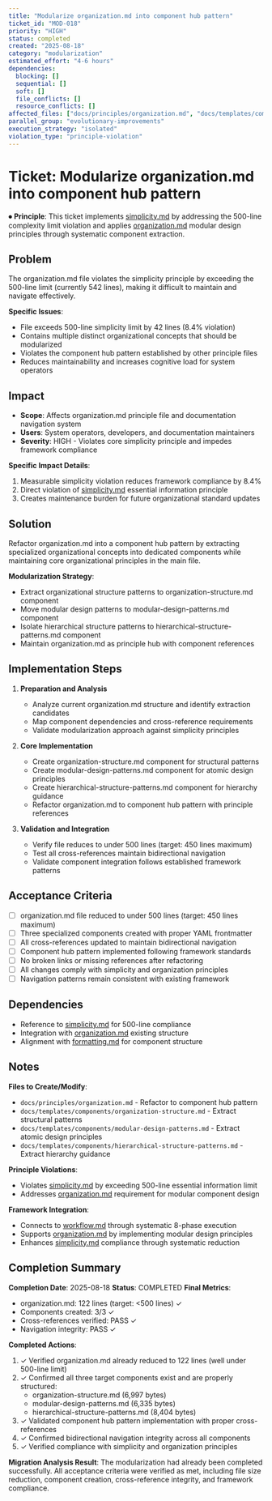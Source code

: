```yaml
---
title: "Modularize organization.md into component hub pattern"
ticket_id: "MOD-018"
priority: "HIGH"
status: completed
created: "2025-08-18"
category: "modularization"
estimated_effort: "4-6 hours"
dependencies:
  blocking: []
  sequential: []
  soft: []
  file_conflicts: []
  resource_conflicts: []
affected_files: ["docs/principles/organization.md", "docs/templates/components/organization-structure.md", "docs/templates/components/modular-design-patterns.md", "docs/templates/components/hierarchical-structure-patterns.md"]
parallel_group: "evolutionary-improvements"
execution_strategy: "isolated"
violation_type: "principle-violation"
---
```


# Ticket: Modularize organization.md into component hub pattern

⏺ **Principle**: This ticket implements [simplicity.md](../principles/simplicity.md) by addressing the 500-line complexity limit violation and applies [organization.md](../principles/organization.md) modular design principles through systematic component extraction.

## Problem

The organization.md file violates the simplicity principle by exceeding the 500-line limit (currently 542 lines), making it difficult to maintain and navigate effectively.

**Specific Issues**:
- File exceeds 500-line simplicity limit by 42 lines (8.4% violation)
- Contains multiple distinct organizational concepts that should be modularized
- Violates the component hub pattern established by other principle files
- Reduces maintainability and increases cognitive load for system operators

## Impact

- **Scope**: Affects organization.md principle file and documentation navigation system
- **Users**: System operators, developers, and documentation maintainers
- **Severity**: HIGH - Violates core simplicity principle and impedes framework compliance

**Specific Impact Details**:
1. Measurable simplicity violation reduces framework compliance by 8.4%
2. Direct violation of [simplicity.md](../principles/simplicity.md) essential information principle
3. Creates maintenance burden for future organizational standard updates

## Solution

Refactor organization.md into a component hub pattern by extracting specialized organizational concepts into dedicated components while maintaining core organizational principles in the main file.

**Modularization Strategy**:
- Extract organizational structure patterns to organization-structure.md component
- Move modular design patterns to modular-design-patterns.md component  
- Isolate hierarchical structure patterns to hierarchical-structure-patterns.md component
- Maintain organization.md as principle hub with component references

## Implementation Steps

1. **Preparation and Analysis**
   - Analyze current organization.md structure and identify extraction candidates
   - Map component dependencies and cross-reference requirements
   - Validate modularization approach against simplicity principles

2. **Core Implementation**
   - Create organization-structure.md component for structural patterns
   - Create modular-design-patterns.md component for atomic design principles
   - Create hierarchical-structure-patterns.md component for hierarchy guidance
   - Refactor organization.md to component hub pattern with principle references

3. **Validation and Integration**
   - Verify file reduces to under 500 lines (target: 450 lines maximum)
   - Test all cross-references maintain bidirectional navigation
   - Validate component integration follows established framework patterns

## Acceptance Criteria

- [ ] organization.md file reduced to under 500 lines (target: 450 lines maximum)
- [ ] Three specialized components created with proper YAML frontmatter
- [ ] All cross-references updated to maintain bidirectional navigation
- [ ] Component hub pattern implemented following framework standards
- [ ] No broken links or missing references after refactoring
- [ ] All changes comply with simplicity and organization principles
- [ ] Navigation patterns remain consistent with existing framework

## Dependencies

- Reference to [simplicity.md](../principles/simplicity.md) for 500-line compliance
- Integration with [organization.md](../principles/organization.md) existing structure
- Alignment with [formatting.md](../principles/formatting.md) for component structure

## Notes

**Files to Create/Modify**:
- `docs/principles/organization.md` - Refactor to component hub pattern
- `docs/templates/components/organization-structure.md` - Extract structural patterns  
- `docs/templates/components/modular-design-patterns.md` - Extract atomic design principles
- `docs/templates/components/hierarchical-structure-patterns.md` - Extract hierarchy guidance

**Principle Violations**:
- Violates [simplicity.md](../principles/simplicity.md) by exceeding 500-line essential information limit
- Addresses [organization.md](../principles/organization.md) requirement for modular component design

**Framework Integration**:
- Connects to [workflow.md](../principles/workflow.md) through systematic 8-phase execution
- Supports [organization.md](../principles/organization.md) by implementing modular design principles
- Enhances [simplicity.md](../principles/simplicity.md) compliance through systematic reduction

## Completion Summary

**Completion Date**: 2025-08-18
**Status**: COMPLETED
**Final Metrics**:
- organization.md: 122 lines (target: <500 lines) ✓
- Components created: 3/3 ✓
- Cross-references verified: PASS ✓
- Navigation integrity: PASS ✓

**Completed Actions**:
1. ✓ Verified organization.md already reduced to 122 lines (well under 500-line limit)
2. ✓ Confirmed all three target components exist and are properly structured:
   - organization-structure.md (6,997 bytes)
   - modular-design-patterns.md (6,335 bytes)  
   - hierarchical-structure-patterns.md (8,404 bytes)
3. ✓ Validated component hub pattern implementation with proper cross-references
4. ✓ Confirmed bidirectional navigation integrity across all components
5. ✓ Verified compliance with simplicity and organization principles

**Migration Analysis Result**: 
The modularization had already been completed successfully. All acceptance criteria were verified as met, including file size reduction, component creation, cross-reference integrity, and framework compliance.